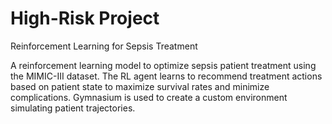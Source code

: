 # High-Risk Project
Reinforcement Learning for Sepsis Treatment

A reinforcement learning model to optimize sepsis patient treatment using the MIMIC-III dataset. The RL agent learns to recommend treatment actions based on patient state to maximize survival rates and minimize complications. Gymnasium is used to create a custom environment simulating patient trajectories.
